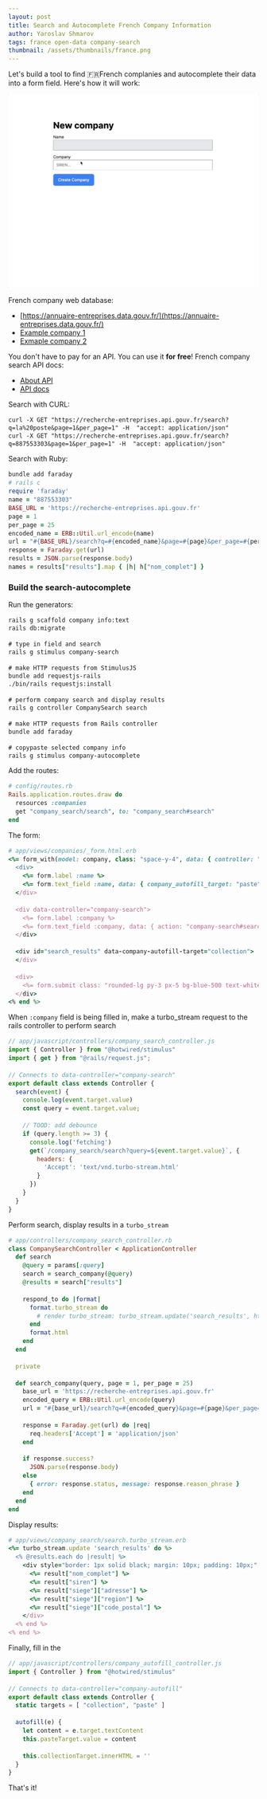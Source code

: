 ```yaml
---
layout: post
title: Search and Autocomplete French Company Information
author: Yaroslav Shmarov
tags: france open-data company-search
thumbnail: /assets/thumbnails/france.png
---
```


Let's build a tool to find 🇫🇷French complanies and autocomplete their data into a form field. Here's how it will work: 

![french company data autocomplete](/assets/images/fr-company-search.gif)

French company web database:

- [https://annuaire-entreprises.data.gouv.fr/](https://annuaire-entreprises.data.gouv.fr/)
- [Example company 1](https://annuaire-entreprises.data.gouv.fr/entreprise/groupe-la-manufacture-833315252)
- [Exmaple company 2](https://annuaire-entreprises.data.gouv.fr/entreprise/trezy-887553303)

You don't have to pay for an API. You can use it **for free**! French company search API docs:

- [About API](https://annuaire-entreprises.data.gouv.fr/donnees/api-entreprises)
- [API docs](https://recherche-entreprises.api.gouv.fr/docs/#tag/Recherche-textuelle)

Search with CURL:

```shell
curl -X GET "https://recherche-entreprises.api.gouv.fr/search?q=la%20poste&page=1&per_page=1" -H  "accept: application/json"
curl -X GET "https://recherche-entreprises.api.gouv.fr/search?q=887553303&page=1&per_page=1" -H  "accept: application/json"
```

Search with Ruby:

```ruby
bundle add faraday
# rails c
require 'faraday'
name = "887553303"
BASE_URL = 'https://recherche-entreprises.api.gouv.fr'
page = 1
per_page = 25
encoded_name = ERB::Util.url_encode(name)
url = "#{BASE_URL}/search?q=#{encoded_name}&page=#{page}&per_page=#{per_page}"
response = Faraday.get(url)
results = JSON.parse(response.body)
names = results["results"].map { |h| h["nom_complet"] }
```

### Build the search-autocomplete

Run the generators:

```shell
rails g scaffold company info:text
rails db:migrate

# type in field and search
rails g stimulus company-search

# make HTTP requests from StimulusJS
bundle add requestjs-rails
./bin/rails requestjs:install

# perform company search and display results
rails g controller CompanySearch search

# make HTTP requests from Rails controller
bundle add faraday

# copypaste selected company info
rails g stimulus company-autocomplete
```

Add the routes:

```ruby
# config/routes.rb
Rails.application.routes.draw do
  resources :companies
  get "company_search/search", to: "company_search#search"
end
```

The form:

```ruby
# app/views/companies/_form.html.erb
<%= form_with(model: company, class: "space-y-4", data: { controller: "company-autofill" }) do |form| %>
  <div>
    <%= form.label :name %>
    <%= form.text_field :name, data: { company_autofill_target: "paste" }, readonly: true, class: "bg-gray-200 cursor-not-allowed w-full" %>
  </div>

  <div data-controller="company-search">
    <%= form.label :company %>
    <%= form.text_field :company, data: { action: "company-search#search" }, placeholder: "SIREN...", class: "w-full" %>
  </div>

  <div id="search_results" data-company-autofill-target="collection">
  </div>

  <div>
    <%= form.submit class: "rounded-lg py-3 px-5 bg-blue-500 text-white inline-block font-medium" %>
  </div>
<% end %>
```

When `:company` field is being filled in, make a turbo_stream request to the rails controller to perform search

```js
// app/javascript/controllers/company_search_controller.js
import { Controller } from "@hotwired/stimulus"
import { get } from "@rails/request.js";

// Connects to data-controller="company-search"
export default class extends Controller {
  search(event) {
    console.log(event.target.value)
    const query = event.target.value;

    // TOOD: add debounce
    if (query.length >= 3) {
      console.log('fetching')
      get(`/company_search/search?query=${event.target.value}`, {
        headers: {
          'Accept': 'text/vnd.turbo-stream.html'
        }
      })
    }
  }
}
```

Perform search, display results in a `turbo_stream`

```ruby
# app/controllers/company_search_controller.rb
class CompanySearchController < ApplicationController
  def search
    @query = params[:query]
    search = search_company(@query)
    @results = search["results"]

    respond_to do |format|
      format.turbo_stream do
        # render turbo_stream: turbo_stream.update('search_results', html: @results)
      end
      format.html
    end
  end

  private

  def search_company(query, page = 1, per_page = 25)
    base_url = 'https://recherche-entreprises.api.gouv.fr'
    encoded_query = ERB::Util.url_encode(query)
    url = "#{base_url}/search?q=#{encoded_query}&page=#{page}&per_page=#{per_page}"

    response = Faraday.get(url) do |req|
      req.headers['Accept'] = 'application/json'
    end

    if response.success?
      JSON.parse(response.body)
    else
      { error: response.status, message: response.reason_phrase }
    end
  end
end
```

Display results:

```ruby
# app/views/company_search/search.turbo_stream.erb
<%= turbo_stream.update 'search_results' do %>
  <% @results.each do |result| %>
    <div style="border: 1px solid black; margin: 10px; padding: 10px;" class="hover:bg-blue-300 cursor-pointer" role="button" data-action="click->company-autofill#autofill">
      <%= result["nom_complet"] %>
      <%= result["siren"] %>
      <%= result["siege"]["adresse"] %>
      <%= result["siege"]["region"] %>
      <%= result["siege"]["code_postal"] %>
    </div>
  <% end %>
<% end %>
```

Finally, fill in the 

```js
// app/javascript/controllers/company_autofill_controller.js
import { Controller } from "@hotwired/stimulus"

// Connects to data-controller="company-autofill"
export default class extends Controller {
  static targets = [ "collection", "paste" ]

  autofill(e) {
    let content = e.target.textContent
    this.pasteTarget.value = content

    this.collectionTarget.innerHTML = ''
  }
}
```

That's it!
